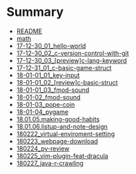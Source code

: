 # Summary

* [README](README.md)
* [math](math.md)
* [17-12-30\_01\_hello-world](17-12-30_01_hello-world.md)
* [17-12-30\_02\_c-version-control-with-git](17-12-30_02_c-version-control-with-git.md)
* [17-12-30\_03\_\[preview\]c-lang-keyword](17-12-30_03_[preview]c-lang-keyword.md)
* [17-12-31\_01\_c-basic-game-struct](17-12-31_01_c-basic-game-struct.md)
* [18-01-01\_01\_key-input](18-01-01_01-key-input.md)
* [18-01-01\_02\_\[review\]c-basic-struct](18-01-01_02-reviewc-basic-struct.md)
* [18-01-01\_03\_fmod-sound](18-01-01_03_fmod-sound.md)
* [18-01-02\_fmod-sound](18-01-02_fmod.md)
* [18-01-03\_pope-coin](18-01-03pope-coin.md)
* [18-01-04\_pygame](18-01-04pygame.md)
* [18.01.05.making-good-habits](18.01.05.making-good-habits.md)
* [18.01.06.listup-and-note-design](18.01.06.listup-and-note-design.md)
* [180222_virtual-enviroment-setting](180222_virtual-enviroment-setting.md)
* [180223_webpage-download](180223_webpage-download.md)
* [180224_py-review](180224_py-review.md)
* [180225_vim-plugin-feat-dracula](180225_vim-plugin-feat-dracula.md)
* [180227_java-r-crawling](180227_java-r-crawling.md)
